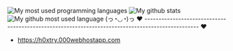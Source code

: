 ![My most used programming languages](https://github-readme-stats.vercel.app/api/top-langs/?username=Hoxtry&theme=radical)
![My github stats](https://github-readme-stats.vercel.app/api?username=Hoxtry&count_private=true&theme=radical)  
![My github most used language](https://github-readme-stats.vercel.app/api/top-langs/?username=Hoxtry&layout=compact&theme=dark)
(っ◔◡◔)っ ♥ ------------------------------------------------------------------------------------------------- ♥


  - https://h0xtry.000webhostapp.com
